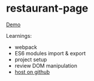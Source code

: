 # restaurant-page

[Demo](https://zhna123.github.io/restaurant-page/)

Learnings:
- webpack
- ES6 modules import & export
- project setup
- review DOM manipulation
- [host on github](https://gist.github.com/cobyism/4730490)